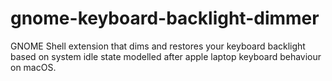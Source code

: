 # gnome-keyboard-backlight-dimmer
GNOME Shell extension that dims and restores your keyboard backlight based on system idle state modelled after apple laptop keyboard behaviour on macOS.
